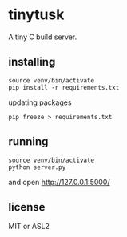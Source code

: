 # tinytusk

A tiny C build server.

## installing

```
source venv/bin/activate
pip install -r requirements.txt
```

updating packages

```
pip freeze > requirements.txt
```

## running

```
source venv/bin/activate
python server.py
```

and open http://127.0.0.1:5000/

## license

MIT or ASL2
